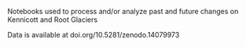 Notebooks used to process and/or analyze past and future changes on Kennicott and Root Glaciers

Data is available at doi.org/10.5281/zenodo.14079973
